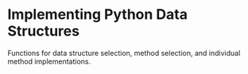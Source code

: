 # Implementing Python Data Structures
Functions for data structure selection, method selection, and individual method implementations.
